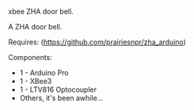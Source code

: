 xbee ZHA door bell.

A ZHA door bell.

Requires: (https://github.com/prairiesnpr/zha_arduino)

Components:
* 1 - Arduino Pro
* 1 - XBee3
* 1 - LTV816 Optocoupler
* Others, it's been awhile...